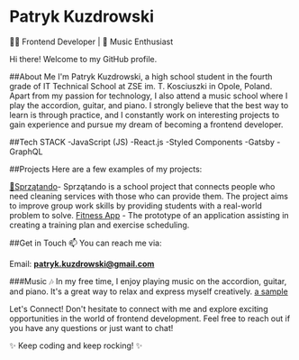 # Patryk Kuzdrowski
👨‍💻 Frontend Developer | 🎵 Music Enthusiast

Hi there! Welcome to my GitHub profile.

##About Me
I'm Patryk Kuzdrowski, a high school student in the fourth grade of IT Technical School at ZSE im. T. Kosciuszki in Opole, Poland. Apart from my passion for technology, I also attend a music school where I play the accordion, guitar, and piano. I strongly believe that the best way to learn is through practice, and I constantly work on interesting projects to gain experience and pursue my dream of becoming a frontend developer.

##Tech STACK
 -JavaScript (JS)
 -React.js
 -Styled Components
 -Gatsby
 -GraphQL

##Projects
Here are a few examples of my projects:

[🧹Sprzątando](https://github.com/loudsheep/sprzatando)- Sprzątando is a school project that connects people who need cleaning services with those who can provide them. The project aims to improve group work skills by providing students with a real-world problem to solve.
[Fitness App](https://github.com/Kuzdra24/fitness-app) - The prototype of an application assisting in creating a training plan and exercise scheduling.

##Get in Touch
📫 You can reach me via:

Email: **patryk.kuzdrowski@gmail.com**

###Music
🎶 In my free time, I enjoy playing music on the accordion, guitar, and piano. It's a great way to relax and express myself creatively. [a sample](https://www.youtube.com/watch?v=gF5LwZ37jaI)

Let's Connect!
Don't hesitate to connect with me and explore exciting opportunities in the world of frontend development. Feel free to reach out if you have any questions or just want to chat!

✨ Keep coding and keep rocking! ✨
